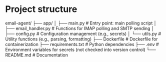 # Project structure

email-agent/
├── app/
│ ├── main.py # Entry point: main polling script
│ ├── email_handler.py # Functions for IMAP polling and SMTP sending
│ ├── config.py # Configuration management (e.g., secrets)
│ └── utils.py # Utility functions (e.g., parsing, formatting)
├── Dockerfile # Dockerfile for containerization
├── requirements.txt # Python dependencies
├── .env # Environment variables for secrets (not checked into version control)
└── README.md # Documentation
